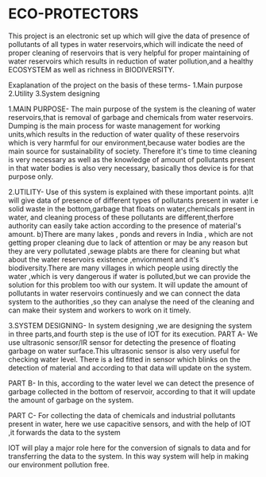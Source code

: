 # ECO-PROTECTORS
This project is an electronic set up which will give the data of presence of pollutants of all types in water reservoirs,which will indicate the need of  proper cleaning of reservoirs that is very helpful for proper maintaining of water reservoirs which results in reduction of water pollution,and a healthy ECOSYSTEM as well as richness in BIODIVERSITY.

Exaplanation of the project on the basis of these terms-
1.Main purpose
2.Utility
3.System designing


1.MAIN PURPOSE-
The main purpose of the system is the cleaning of water reservoirs,that is removal of garbage and chemicals from water reservoirs.
Dumping is the main process for waste management for working units,which results in the reduction of water quality of these reservoirs which is very harmful for our environment,because water bodies are the main source for sustainability of society.
Therefore it's time to time cleaning is very necessary as well as the knowledge of amount of pollutants present in that water bodies is also very necessary, basically thos device is for that purpose only.

2.UTILITY-
Use of this system is explained with these important points.
a)It will give data of presence of different types of pollutants present in water i.e solid waste in the bottom,garbage that floats on water,chemicals present in water, and cleaning process of these pollutants are different,therfore authority can easily take action according to the presence of material's amount.
b)There are many lakes , ponds and revers in India , which are not getting proper cleaning due to lack of attention or may be any reason but  they are very pollutated ,sewage plabts are there for cleaning but what about the water reservoirs existence ,enviornment and it's biodiversity.There are many villages in which people using directly the water ,which is very dangerous if water is polluted,but we can provide the solution for this problem too with our system.
 It will update the amount of pollutants in water reservoirs continuesly and we can connect the data system to the authorities ,so they can analyse the need of the cleaning and can make their system and workers to work on it timely.

3.SYSTEM DESIGNING-
In system designing ,we are designing the system in three parts,and fourth step is the use of IOT for its execution.
PART A-
We use ultrasonic sensor/IR sensor for detecting the presence of floating garbage on water surface.This ultrasonic sensor is also very useful for checking water level.
There is a led fitted in sensor which blinks on the detection of material and according to that data will update on the system.

 

PART B-
In this, according to the water level we can detect the presence of garbage collected in the bottom of reservoir, according to that it will update the amount of garbage on the system.

PART C-
For collecting the data of chemicals and industrial pollutants present in water, here we use capacitive sensors, and with the help of IOT ,it forwards the data to the system
 

IOT will play a major role here for the conversion of signals to data and for transferring the data to the system.
In this way system will help in making our environment pollution free.

